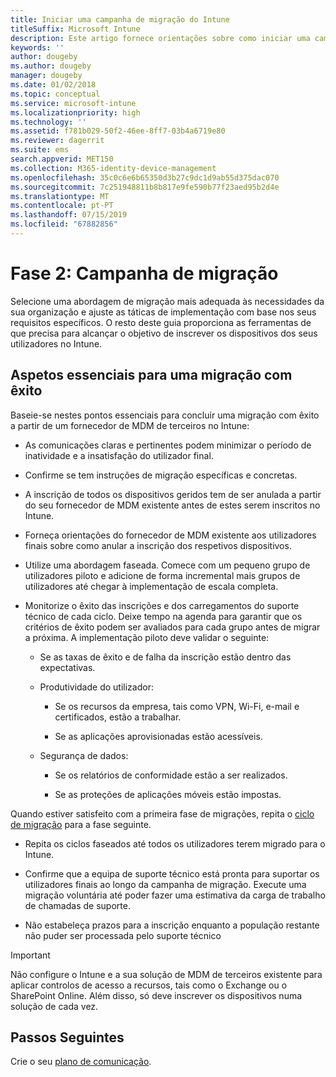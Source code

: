 ```yaml
---
title: Iniciar uma campanha de migração do Intune
titleSuffix: Microsoft Intune
description: Este artigo fornece orientações sobre como iniciar uma campanha de migração para o Microsoft Intune.
keywords: ''
author: dougeby
ms.author: dougeby
manager: dougeby
ms.date: 01/02/2018
ms.topic: conceptual
ms.service: microsoft-intune
ms.localizationpriority: high
ms.technology: ''
ms.assetid: f781b029-50f2-46ee-8ff7-03b4a6719e80
ms.reviewer: dagerrit
ms.suite: ems
search.appverid: MET150
ms.collection: M365-identity-device-management
ms.openlocfilehash: 35c0c6e6b65350d3b27c9dc1d9ab55d375dac070
ms.sourcegitcommit: 7c251948811b8b817e9fe590b77f23aed95b2d4e
ms.translationtype: MT
ms.contentlocale: pt-PT
ms.lasthandoff: 07/15/2019
ms.locfileid: "67882856"
---
```

# <a name="phase-2-migration-campaign"></a>Fase 2: Campanha de migração

Selecione uma abordagem de migração mais adequada às necessidades da sua organização e ajuste as táticas de implementação com base nos seus requisitos específicos. O resto deste guia proporciona as ferramentas de que precisa para alcançar o objetivo de inscrever os dispositivos dos seus utilizadores no Intune.

## <a name="keys-to-a-successful-migration"></a>Aspetos essenciais para uma migração com êxito

Baseie-se nestes pontos essenciais para concluir uma migração com êxito a partir de um fornecedor de MDM de terceiros no Intune:

- As comunicações claras e pertinentes podem minimizar o período de inatividade e a insatisfação do utilizador final.

- Confirme se tem instruções de migração específicas e concretas.

- A inscrição de todos os dispositivos geridos tem de ser anulada a partir do seu fornecedor de MDM existente antes de estes serem inscritos no Intune.

- Forneça orientações do fornecedor de MDM existente aos utilizadores finais sobre como anular a inscrição dos respetivos dispositivos.

- Utilize uma abordagem faseada. Comece com um pequeno grupo de utilizadores piloto e adicione de forma incremental mais grupos de utilizadores até chegar à implementação de escala completa.

- Monitorize o êxito das inscrições e dos carregamentos do suporte técnico de cada ciclo. Deixe tempo na agenda para garantir que os critérios de êxito podem ser avaliados para cada grupo antes de migrar a próxima. A implementação piloto deve validar o seguinte:

  - Se as taxas de êxito e de falha da inscrição estão dentro das expectativas.

  - Produtividade do utilizador:

    - Se os recursos da empresa, tais como VPN, Wi-Fi, e-mail e certificados, estão a trabalhar.

    - Se as aplicações aprovisionadas estão acessíveis.

  - Segurança de dados:

    - Se os relatórios de conformidade estão a ser realizados.

    - Se as proteções de aplicações móveis estão impostas.

Quando estiver satisfeito com a primeira fase de migrações, repita o [ciclo de migração](migration-guide-cycle.md) para a fase seguinte.

- Repita os ciclos faseados até todos os utilizadores terem migrado para o Intune.

- Confirme que a equipa de suporte técnico está pronta para suportar os utilizadores finais ao longo da campanha de migração. Execute uma migração voluntária até poder fazer uma estimativa da carga de trabalho de chamadas de suporte.

- Não estabeleça prazos para a inscrição enquanto a população restante não puder ser processada pelo suporte técnico

> [!IMPORTANT]
> Não configure o Intune e a sua solução de MDM de terceiros existente para aplicar controlos de acesso a recursos, tais como o Exchange ou o SharePoint Online. Além disso, só deve inscrever os dispositivos numa solução de cada vez.

## <a name="next-steps"></a>Passos Seguintes

Crie o seu [plano de comunicação](migration-guide-communication-plan.md).
